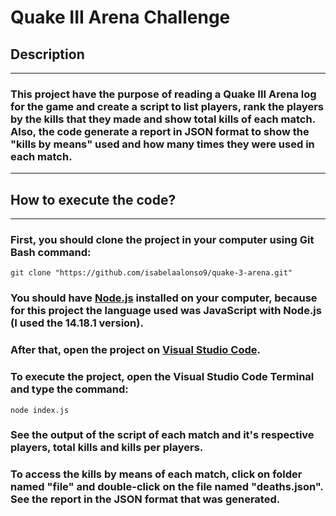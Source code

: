 # Quake III Arena Challenge

## Description
---
### This project have the purpose of reading a Quake III Arena log for the game and create a script to list players, rank the players by the kills that they made and show total kills of each match. Also, the code generate a report in JSON format to show the "kills by means" used and how many times they were used in each match.
---

## How to execute the code?
---
### First, you should clone the project in your computer using Git Bash command:
```
git clone "https://github.com/isabelaalonso9/quake-3-arena.git"
```

### You should have [Node.js](https://nodejs.org/en/download/) installed on your computer, because for this project the language used was JavaScript with Node.js (I used the 14.18.1 version).

### After that, open the project on [Visual Studio Code](https://code.visualstudio.com/download).

### To execute the project, open the Visual Studio Code Terminal and type the command:
```
node index.js
```

### See the output of the script of each match and it's respective players, total kills and kills per players.

### To access the kills by means of each match, click on folder named "file" and double-click on the file named "deaths.json". See the report in the JSON format that was generated.
